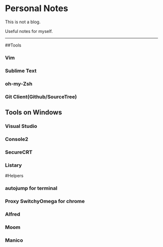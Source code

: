 Personal Notes
========
This is not a blog.

Useful notes for myself.

---

##Tools
### Vim

### Sublime Text

### oh-my-Zsh

### Git Client(Github/SourceTree)


## Tools on Windows
### Visual Studio

### Console2

### SecureCRT

### Listary




#Helpers
### autojump for terminal
### Proxy SwitchyOmega for chrome
### Alfred
### Moom
### Manico
